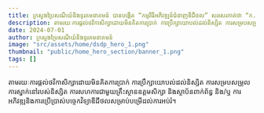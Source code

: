 ```yaml
---
title: ក្រសួងប្រៃសណីយ៍និងទូរគមនាគមន៍ បានបង្កើត “កម្មវិធីអភិវឌ្ឍន៍ជំនាញឌីជីថល” សរសេរកាត់ថា “ក.អ.ជ.ឌ.” ដើម្បីគាំទ្រដល់ដំណើរការអភិវឌ្ឍមូលធនមនុស្សឌីជីថល 
description: តាមរយៈការផ្តល់ថវិកាសិក្សាដោយមិនគិតការប្រាក់ ការប្រឹក្សាយោបល់ដល់និស្សិត ការសម្របសម្រួលការស្នាក់នៅរបស់និស្សិត ការសហការជាមួយគ្រឹះស្ថានឧត្តមសិក្សា និងស្ថាប័នពាក់ព័ន្ធ និង/ឬ ការអភិវឌ្ឍនិងការប្រើប្រាស់បច្ចេកវិទ្យាឌីជីថលសម្រាប់បម្រើដល់ការអប់រំ។ 
date: 2024-07-01
author: ក្រសួងប្រៃសណីយ៍និងទូរគមនាគមន៍
image: "src/assets/home/dsdp_hero_1.png"
thumbnail: "public/home_hero_section/banner_1.png"
tags: []
---
```


តាមរយៈការផ្តល់ថវិកាសិក្សាដោយមិនគិតការប្រាក់ ការប្រឹក្សាយោបល់ដល់និស្សិត ការសម្របសម្រួលការស្នាក់នៅរបស់និស្សិត ការសហការជាមួយគ្រឹះស្ថានឧត្តមសិក្សា និងស្ថាប័នពាក់ព័ន្ធ និង/ឬ ការអភិវឌ្ឍនិងការប្រើប្រាស់បច្ចេកវិទ្យាឌីជីថលសម្រាប់បម្រើដល់ការអប់រំ។